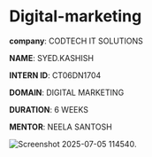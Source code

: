 # Digital-marketing

**company**: CODTECH IT SOLUTIONS

**NAME**: SYED.KASHISH

**INTERN ID**: CT06DN1704

**DOMAIN**: DIGITAL MARKETING 

**DURATION**: 6 WEEKS 

**MENTOR**: NEELA SANTOSH

![Screenshot 2025-07-05 114540](https://github.com/user-attachments/assets/801ae54d-e037-415d-8853-2aea80ca615c).
